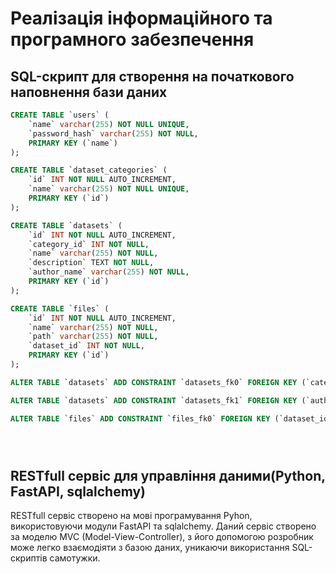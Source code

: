 # Реалізація інформаційного та програмного забезпечення

## SQL-скрипт для створення на початкового наповнення бази даних

```sql
CREATE TABLE `users` (
	`name` varchar(255) NOT NULL UNIQUE,
	`password_hash` varchar(255) NOT NULL,
	PRIMARY KEY (`name`)
);

CREATE TABLE `dataset_categories` (
	`id` INT NOT NULL AUTO_INCREMENT,
	`name` varchar(255) NOT NULL UNIQUE,
	PRIMARY KEY (`id`)
);

CREATE TABLE `datasets` (
	`id` INT NOT NULL AUTO_INCREMENT,
	`category_id` INT NOT NULL,
	`name` varchar(255) NOT NULL,
	`description` TEXT NOT NULL,
	`author_name` varchar(255) NOT NULL,
	PRIMARY KEY (`id`)
);

CREATE TABLE `files` (
	`id` INT NOT NULL AUTO_INCREMENT,
	`name` varchar(255) NOT NULL,
	`path` varchar(255) NOT NULL,
	`dataset_id` INT NOT NULL,
	PRIMARY KEY (`id`)
);

ALTER TABLE `datasets` ADD CONSTRAINT `datasets_fk0` FOREIGN KEY (`category_id`) REFERENCES `dataset_categories`(`id`);

ALTER TABLE `datasets` ADD CONSTRAINT `datasets_fk1` FOREIGN KEY (`author_name`) REFERENCES `users`(`name`);

ALTER TABLE `files` ADD CONSTRAINT `files_fk0` FOREIGN KEY (`dataset_id`) REFERENCES `datasets`(`id`);





```

## RESTfull сервіс для управління даними(Python, FastAPI, sqlalchemy)
RESTfull сервіс створено на мові програмування Pyhon, використовуючи модули FastAPI та sqlalchemy.
Даний сервіс створено за моделю MVC (Model-View-Controller), з його допомогою розробник може легко взаємодіяти
з базою даних, уникаючи використання SQL-скриптів самотужки.

